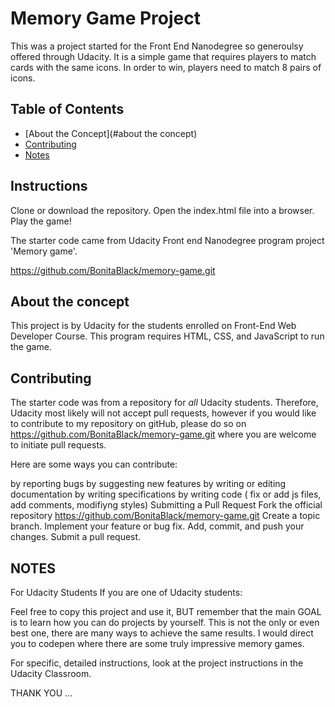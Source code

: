# Memory Game Project
This was a project started for the Front End Nanodegree so generoulsy offered through Udacity.  It is a simple game that requires players to match cards with the same icons.  In order to win, players need to match 8 pairs of icons.
## Table of Contents

* [About the Concept](#about the concept)
* [Contributing](#contributing)
* [Notes](#notes)

## Instructions

Clone or download the repository.  Open the index.html file into a browser.  Play the game!  

The starter code came from Udacity Front end Nanodegree program project 'Memory game'.  

https://github.com/BonitaBlack/memory-game.git



## About the concept
This project is by Udacity for the students enrolled on Front-End Web Developer Course. This program requires  HTML, CSS, and JavaScript to run the game.

## Contributing
The starter code was from a repository for _all_ Udacity students. Therefore, Udacity most likely will not accept pull requests, however if you would like to contribute to my repository on gitHub, please do so on https://github.com/BonitaBlack/memory-game.git where you are welcome to initiate pull requests.

Here are some ways you can contribute:

by reporting bugs
by suggesting new features
by writing or editing documentation
by writing specifications
by writing code ( fix or add js files, add comments, modifiyng styles)
Submitting a Pull Request
Fork the official repository https://github.com/BonitaBlack/memory-game.git
Create a topic branch.
Implement your feature or bug fix.
Add, commit, and push your changes.
Submit a pull request.

## NOTES
For Udacity Students
If you are one of Udacity students:

Feel free to copy this project and use it, BUT remember that the main GOAL is to learn how you can do projects by yourself.
This is not the only or even best one, there are many ways to achieve the same results.  I would direct you to codepen where there are some truly impressive memory games.

For specific, detailed instructions, look at the project instructions in the Udacity Classroom.

THANK YOU ...
